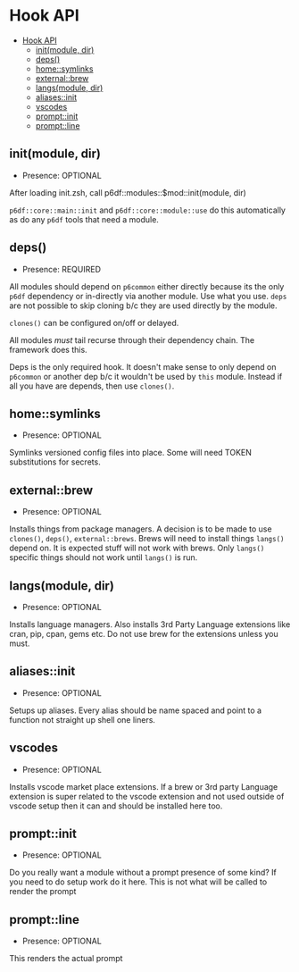 # Hook API

- [Hook API](#hook-api)
  - [init(module, dir)](#initmodule-dir)
  - [deps()](#deps)
  - [home::symlinks](#homesymlinks)
  - [external::brew](#externalbrew)
  - [langs(module, dir)](#langsmodule-dir)
  - [aliases::init](#aliasesinit)
  - [vscodes](#vscodes)
  - [prompt::init](#promptinit)
  - [prompt::line](#promptline)

## init(module, dir)

- Presence: OPTIONAL

After loading init.zsh, call p6df::modules::\$mod::init(module, dir)

`p6df::core::main::init` and `p6df::core::module::use` do this automatically as do any `p6df` tools that need a module.

## deps()

- Presence: REQUIRED

All modules should depend on `p6common` either directly because its the only `p6df` dependency or in-directly via another module. Use what you use. `deps` are not possible to skip cloning b/c they are used directly by the module.

`clones()` can be configured on/off or delayed.

All modules _must_ tail recurse through their dependency chain. The framework does this.

Deps is the only required hook. It doesn't make sense to only depend on `p6common` or another dep b/c it wouldn't be used by `this` module. Instead if all you have are depends, then use `clones()`.

## home::symlinks

- Presence: OPTIONAL

Symlinks versioned config files into place. Some will need TOKEN substitutions for secrets.

## external::brew

- Presence: OPTIONAL

Installs things from package managers. A decision is to be made to use `clones()`, `deps()`, `external::brews`. Brews will need to install things `langs()` depend on. It is expected stuff will not work with brews. Only `langs()` specific things should not work until `langs()` is run.

## langs(module, dir)

- Presence: OPTIONAL

Installs language managers. Also installs 3rd Party Language extensions like cran, pip, cpan, gems etc. Do not use brew for the extensions unless you must.

## aliases::init

- Presence: OPTIONAL

Setups up aliases. Every alias should be name spaced and point to a function not straight up shell one liners.

## vscodes

- Presence: OPTIONAL

Installs vscode market place extensions. If a brew or 3rd party Language extension is super related to the vscode extension and not used outside of vscode setup then it can and should be installed here too.

## prompt::init

- Presence: OPTIONAL

Do you really want a module without a prompt presence of some kind?  If you need to do setup work do it here. This is not what will be called to render the prompt

## prompt::line

- Presence: OPTIONAL

This renders the actual prompt